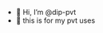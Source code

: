 - 👋 Hi, I’m @dip-pvt
- 👀 this is for my pvt uses


<!---
dip-pvt/dip-pvt is a ✨ special ✨ repository because its `README.md` (this file) appears on your GitHub profile.
You can click the Preview link to take a look at your changes.
--->

